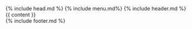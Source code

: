 <!DOCTYPE html>
<html lang="{{ page.lang | default: site.lang | default: "en" }}">
  {% include head.md %}
  <body>
    {% include menu.md%}
    {% include header.md %}
    <main>
      {{ content }}
    </main>
    {% include footer.md %}
  </body>
</html>
